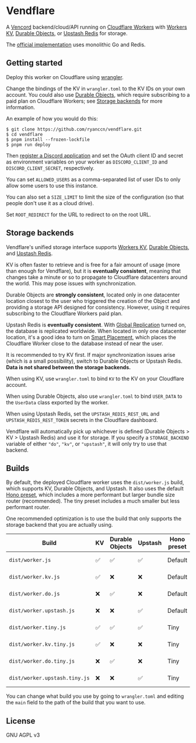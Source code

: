 # Vendflare

A [Vencord](https://vencord.dev/) backend/cloud/API running on [Cloudflare Workers](https://workers.cloudflare.com/) with [Workers KV](https://developers.cloudflare.com/workers/runtime-apis/kv/), [Durable Objects](https://developers.cloudflare.com/workers/learning/using-durable-objects/), or [Upstash Redis](https://docs.upstash.com/redis) for storage.

The [official implementation](https://github.com/Vencord/Backend) uses monolithic Go and Redis.

## Getting started

Deploy this worker on Cloudflare using [wrangler](https://developers.cloudflare.com/workers/wrangler/).

Change the bindings of the KV in `wrangler.toml` to the KV IDs on your own account. You could also use [Durable Objects](https://developers.cloudflare.com/workers/learning/using-durable-objects/), which require subscribing to a paid plan on Cloudflare Workers; see [Storage backends](#storage-backends) for more information.

An example of how you would do this:

```console
$ git clone https://github.com/ryanccn/vendflare.git
$ cd vendflare
$ pnpm install --frozen-lockfile
$ pnpm run deploy
```

Then [register a Discord application](https://discord.com/developers/applications) and set the OAuth client ID and secret as environment variables on your worker as `DISCORD_CLIENT_ID` and `DISCORD_CLIENT_SECRET`, respectively.

You can set `ALLOWED_USERS` as a comma-separated list of user IDs to only allow some users to use this instance.

You can also set a `SIZE_LIMIT` to limit the size of the configuration (so that people don't use it as a cloud drive).

Set `ROOT_REDIRECT` for the URL to redirect to on the root URL.

## Storage backends

Vendflare's unified storage interface supports [Workers KV](https://developers.cloudflare.com/workers/runtime-apis/kv/), [Durable Objects](https://developers.cloudflare.com/workers/learning/using-durable-objects/), and [Upstash Redis](https://docs.upstash.com/redis).

KV is often faster to retrieve and is free for a fair amount of usage (more than enough for Vendflare), but it is **eventually consistent**, meaning that changes take a minute or so to propagate to Cloudflare datacenters around the world. This may pose issues with synchronization.

Durable Objects are **strongly consistent**, located only in one datacenter location closest to the user who triggered the creation of the Object and providing a storage API designed for consistency. However, using it requires subscribing to the Cloudflare Workers paid plan.

Upstash Redis is **eventually consistent**. With [Global Replication](https://docs.upstash.com/redis/features/globaldatabase) turned on, the database is replicated worldwide. When located in only one datacenter location, it's a good idea to turn on [Smart Placement](https://developers.cloudflare.com/workers/platform/smart-placement/), which places the Cloudflare Worker close to the database instead of near the user.

It is recommended to try KV first. If major synchronization issues arise (which is a small possibility), switch to Durable Objects or Upstash Redis. **Data is not shared between the storage backends.**

When using KV, use `wrangler.toml` to bind `KV` to the KV on your Cloudflare account.

When using Durable Objects, also use `wrangler.toml` to bind `USER_DATA` to the `UserData` class exported by the worker.

When using Upstash Redis, set the `UPSTASH_REDIS_REST_URL` and `UPSTASH_REDIS_REST_TOKEN` secrets in the Cloudflare dashboard.

Vendflare will automatically pick up whichever is defined (Durable Objects > KV > Upstash Redis) and use it for storage. If you specify a `STORAGE_BACKEND` variable of either `"do"`, `"kv"`, or `"upstash"`, it will only try to use that backend.

## Builds

By default, the deployed Cloudflare worker uses the `dist/worker.js` build, which supports KV, Durable Objects, and Upstash. It also uses the default [Hono preset](https://hono.dev/api/presets), which includes a more performant but larger bundle size router (recommended). The tiny preset includes a much smaller but less performant router.

One recommended optimization is to use the build that only supports the storage backend that you are actually using.

| Build                         | KV  | Durable Objects | Upstash | Hono preset | Size   |
| ----------------------------- | --- | --------------- | ------- | ----------- | ------ |
| `dist/worker.js`              | ✅  | ✅              | ✅      | Default     | ~33 kB |
| `dist/worker.kv.js`           | ✅  | ❌              | ❌      | Default     | ~29 kB |
| `dist/worker.do.js`           | ❌  | ✅              | ❌      | Default     | ~30 kB |
| `dist/worker.upstash.js`      | ❌  | ❌              | ✅      | Default     | ~31 kB |
| `dist/worker.tiny.js`         | ✅  | ✅              | ✅      | Tiny        | ~26 kB |
| `dist/worker.kv.tiny.js`      | ✅  | ❌              | ❌      | Tiny        | ~22 kB |
| `dist/worker.do.tiny.js`      | ❌  | ✅              | ❌      | Tiny        | ~23 kB |
| `dist/worker.upstash.tiny.js` | ❌  | ❌              | ✅      | Tiny        | ~23 kB |

You can change what build you use by going to `wrangler.toml` and editing the `main` field to the path of the build that you want to use.

## License

GNU AGPL v3
